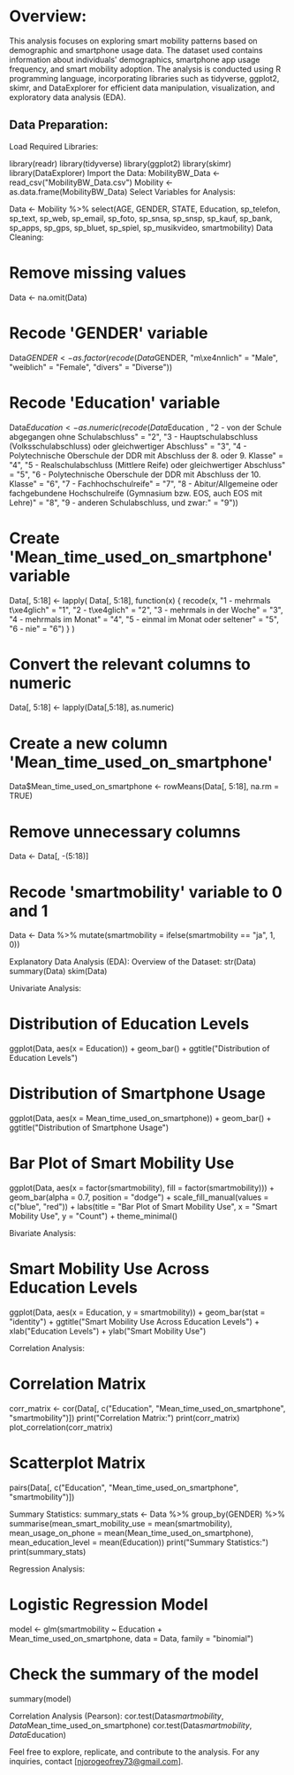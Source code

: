 
# Overview:
This analysis focuses on exploring smart mobility patterns based on demographic and smartphone usage data. The dataset used contains information about individuals' demographics, smartphone app usage frequency, and smart mobility adoption. The analysis is conducted using R programming language, incorporating libraries such as tidyverse, ggplot2, skimr, and DataExplorer for efficient data manipulation, visualization, and exploratory data analysis (EDA).

## Data Preparation:
Load Required Libraries:

library(readr)
library(tidyverse)
library(ggplot2)
library(skimr)
library(DataExplorer)
Import the Data:
MobilityBW_Data <- read_csv("MobilityBW_Data.csv")
Mobility <- as.data.frame(MobilityBW_Data)
Select Variables for Analysis:

Data <- Mobility %>% select(AGE, GENDER, STATE, Education, sp_telefon, sp_text, sp_web, sp_email, sp_foto, sp_snsa, sp_snsp, sp_kauf, sp_bank, sp_apps, sp_gps, sp_bluet, sp_spiel, sp_musikvideo, smartmobility)
Data Cleaning:

# Remove missing values
Data <- na.omit(Data)

# Recode 'GENDER' variable
Data$GENDER <- as.factor(recode(Data$GENDER, 
                      "m\xe4nnlich" = "Male",
                      "weiblich" = "Female",
                      "divers" = "Diverse"))

# Recode 'Education' variable
Data$Education <- as.numeric(recode(Data$Education ,
                         "2 - von der Schule abgegangen ohne Schulabschluss" = "2",
                         "3 - Hauptschulabschluss (Volksschulabschluss) oder gleichwertiger Abschluss" = "3",
                         "4 - Polytechnische Oberschule der DDR mit Abschluss der 8. oder 9. Klasse" = "4",
                         "5 - Realschulabschluss (Mittlere Reife) oder gleichwertiger Abschluss" = "5", 
                         "6 - Polytechnische Oberschule der DDR mit Abschluss der 10. Klasse" = "6",
                         "7 - Fachhochschulreife" = "7",
                         "8 - Abitur/Allgemeine oder fachgebundene Hochschulreife (Gymnasium bzw. EOS, auch EOS mit Lehre)" = "8",
                         "9 - anderen Schulabschluss, und zwar:"  = "9"))

# Create 'Mean_time_used_on_smartphone' variable
Data[, 5:18] <- lapply(
  Data[, 5:18], 
  function(x) {
    recode(x, "1 - mehrmals t\xe4glich" = "1", "2 - t\xe4glich"  = "2", "3 - mehrmals in der Woche"   = "3",
           "4 - mehrmals im Monat" = "4", "5 - einmal im Monat oder seltener" = "5", "6 - nie" = "6")
  }
)

# Convert the relevant columns to numeric 
Data[, 5:18] <- lapply(Data[,5:18], as.numeric)

# Create a new column 'Mean_time_used_on_smartphone'
Data$Mean_time_used_on_smartphone <- rowMeans(Data[, 5:18], na.rm = TRUE)

# Remove unnecessary columns
Data <- Data[, -(5:18)]

# Recode 'smartmobility' variable to 0 and 1
Data <- Data %>%
  mutate(smartmobility = ifelse(smartmobility == "ja", 1, 0))

Explanatory Data Analysis (EDA):
Overview of the Dataset:
str(Data)
summary(Data)
skim(Data)

Univariate Analysis:
# Distribution of Education Levels
ggplot(Data, aes(x = Education)) +
  geom_bar() +
  ggtitle("Distribution of Education Levels")

# Distribution of Smartphone Usage
ggplot(Data, aes(x = Mean_time_used_on_smartphone)) +
  geom_bar() +
  ggtitle("Distribution of Smartphone Usage")

# Bar Plot of Smart Mobility Use
ggplot(Data, aes(x = factor(smartmobility), fill = factor(smartmobility))) +
  geom_bar(alpha = 0.7, position = "dodge") +
  scale_fill_manual(values = c("blue", "red")) +
  labs(title = "Bar Plot of Smart Mobility Use",
       x = "Smart Mobility Use", y = "Count") +
  theme_minimal()

Bivariate Analysis:
# Smart Mobility Use Across Education Levels
ggplot(Data, aes(x = Education, y = smartmobility)) +
  geom_bar(stat = "identity") +
  ggtitle("Smart Mobility Use Across Education Levels") +
  xlab("Education Levels") +
  ylab("Smart Mobility Use") 

Correlation Analysis:
# Correlation Matrix
corr_matrix <- cor(Data[, c("Education", "Mean_time_used_on_smartphone", "smartmobility")])
print("Correlation Matrix:")
print(corr_matrix)
plot_correlation(corr_matrix)

# Scatterplot Matrix
pairs(Data[, c("Education", "Mean_time_used_on_smartphone", "smartmobility")])

Summary Statistics:
summary_stats <- Data %>%
  group_by(GENDER) %>%
  summarise(mean_smart_mobility_use = mean(smartmobility),
            mean_usage_on_phone = mean(Mean_time_used_on_smartphone),
            mean_education_level = mean(Education))
print("Summary Statistics:")
print(summary_stats)

Regression Analysis:

# Logistic Regression Model
model <- glm(smartmobility ~ Education + Mean_time_used_on_smartphone, data = Data, family = "binomial")

# Check the summary of the model
summary(model)

Correlation Analysis (Pearson):
cor.test(Data$smartmobility, Data$Mean_time_used_on_smartphone)
cor.test(Data$smartmobility, Data$Education)


Feel free to explore, replicate, and contribute to the analysis. For any inquiries, contact [njorogeofrey73@gmail.com].

